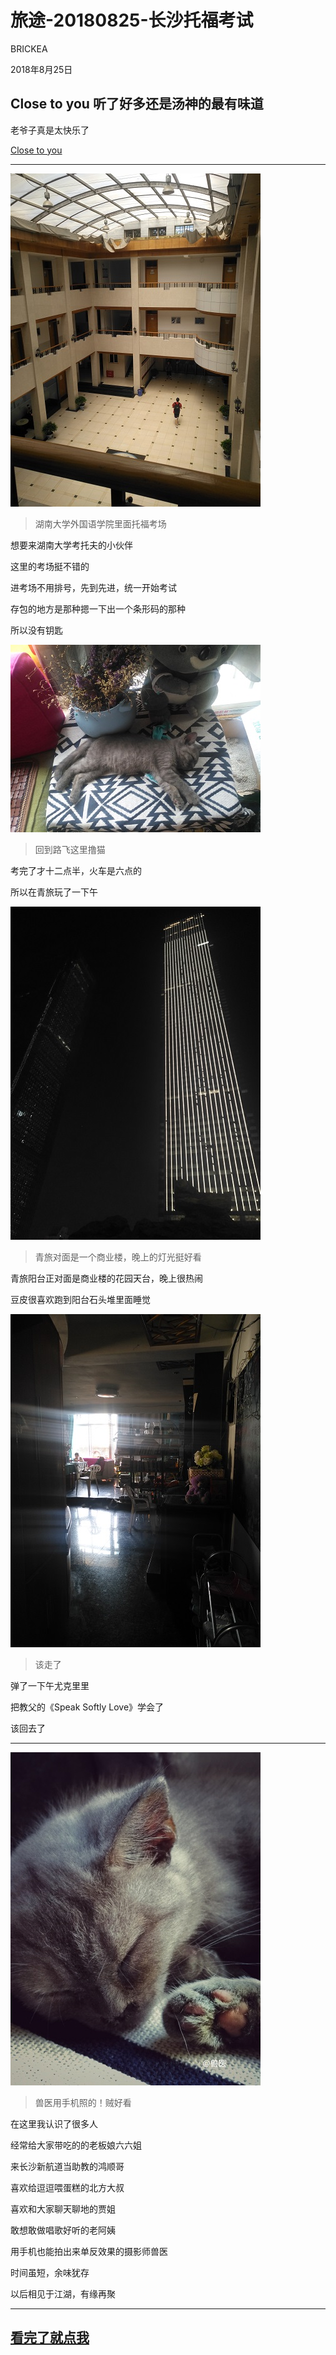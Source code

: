 # 旅途-20180825-长沙托福考试

BRICKEA

2018年8月25日

## Close to you 听了好多还是汤神的最有味道

老爷子真是太快乐了

[Close to you](https://www.bilibili.com/video/av3842915?from=search&seid=11858013154468425312)

---

![正式托福考试了](../res/2018年8月长沙/旅途-20180825长沙托福/托福考场.jpg)

> 湖南大学外国语学院里面托福考场

想要来湖南大学考托夫的小伙伴

这里的考场挺不错的

进考场不用排号，先到先进，统一开始考试

存包的地方是那种摁一下出一个条形码的那种

所以没有钥匙

![豆皮](../res/2018年8月长沙/旅途-20180825长沙托福/豆皮.jpg)

> 回到路飞这里撸猫

考完了才十二点半，火车是六点的

所以在青旅玩了一下午

![晚上](../res/2018年8月长沙/旅途-20180825长沙托福/晚上.jpg)

> 青旅对面是一个商业楼，晚上的灯光挺好看

青旅阳台正对面是商业楼的花园天台，晚上很热闹

豆皮很喜欢跑到阳台石头堆里面睡觉

![离开](../res/2018年8月长沙/旅途-20180825长沙托福/离开.jpg)

> 该走了

弹了一下午尤克里里

把教父的《Speak Softly Love》学会了

该回去了

---

![认识的人](../res/2018年8月长沙/旅途-20180825长沙托福/认识的人.jpg)

> 兽医用手机照的！贼好看

在这里我认识了很多人

经常给大家带吃的的老板娘六六姐

来长沙新航道当助教的鸿顺哥

喜欢给逗逗喂蛋糕的北方大叔

喜欢和大家聊天聊地的贾姐

敢想敢做唱歌好听的老阿姨

用手机也能拍出来单反效果的摄影师兽医

时间虽短，余味犹存

以后相见于江湖，有缘再聚

---

## [看完了就点我](../README.md)